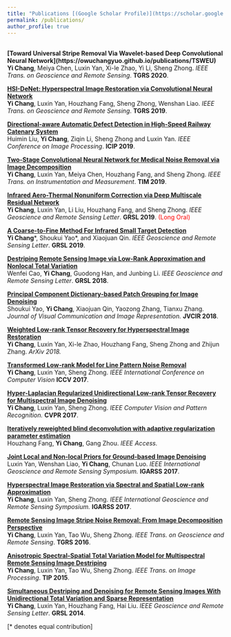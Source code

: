 ```yaml
---
title: "Publications [(Google Scholar Profile)](https://scholar.google.com.hk/citations?user=I1nZ67YAAAAJ&hl=en)"
permalink: /publications/
author_profile: true
---
```

<br>
<b>[Toward Universal Stripe Removal Via Wavelet-based Deep Convolutional Neural Network](https://owuchangyuo.github.io/publications/TSWEU)</b> <br> 
<b>Yi Chang</b>, Meiya Chen, Luxin Yan, Xi-le Zhao, Yi Li, Sheng Zhong.
<i>IEEE Trans. on Geoscience and Remote Sensing</i>. <b>TGRS 2020</b>.

<b>[HSI-DeNet: Hyperspectral Image Restoration via Convolutional Neural Network](https://owuchangyuo.github.io/publications/HSI-DeNet)</b> <br> 
<b>Yi Chang</b>, Luxin Yan, Houzhang Fang, Sheng Zhong, Wenshan Liao.
<i>IEEE Trans. on Geoscience and Remote Sensing</i>. <b>TGRS 2019</b>.

<b>[Directional-aware Automatic Defect Detection in High-Speed Railway Catenary System](https://owuchangyuo.github.io/publications/D3)</b> <br> 
Huimin Liu, <b>Yi Chang</b>, Ziqin Li, Sheng Zhong and Luxin Yan.
<i>IEEE Conference on Image Processing</i>. <b>ICIP 2019</b>.

<b>[Two-Stage Convolutional Neural Network for Medical Noise Removal via Image Decomposition](https://owuchangyuo.github.io/publications/MetaIRL)</b> <br> 
<b>Yi Chang</b>, Luxin Yan, Meiya Chen, Houzhang Fang, and Sheng Zhong.
<i>IEEE Trans. on Instrumentation and Measurement</i>. <b>TIM 2019</b>.

<b>[Infrared Aero-Thermal Nonuniform Correction via Deep Multiscale Residual Network](https://owuchangyuo.github.io/publications/DMRN)</b> <br> 
<b>Yi Chang</b>, Luxin Yan, Li Liu, Houzhang Fang, and Sheng Zhong.
<i>IEEE Geoscience and Remote Sensing Letter</i>. <b>GRSL 2019</b>. <span style="color:red">(Long Oral)</span>

<b>[A Coarse-to-Fine Method For Infrared Small Target Detection](https://owuchangyuo.github.io/publications/CTF)</b> <br>
<b>Yi Chang</b>\*, Shoukui Yao\*, and Xiaojuan Qin.
<i>IEEE Geoscience and Remote Sensing Letter</i>. <b>GRSL 2019</b>.

<b>[Destriping Remote Sensing Image via Low-Rank Approximation and Nonlocal Total Variation](https://owuchangyuo.github.io/publications/LRNTV)</b> <br>
Wenfei Cao, <b>Yi Chang</b>, Guodong Han, and Junbing Li. 
<i>IEEE Geoscience and Remote Sensing Letter</i>. <b>GRSL 2018</b>.

<b>[Principal Component Dictionary-based Patch Grouping for Image Denoising](https://owuchangyuo.github.io/publications/PCD)</b><br>
Shoukui Yao, <b>Yi Chang</b>, Xiaojuan Qin, Yaozong Zhang, Tianxu Zhang.
<i>Journal of Visual Communication and Image Representation.</i> <b>JVCIR 2018</b>.

<b>[Weighted Low-rank Tensor Recovery for Hyperspectral Image Restoration](https://owuchangyuo.github.io/publications/GanGradient)</b> <br>
<b>Yi Chang</b>, Luxin Yan, Xi-le Zhao, Houzhang Fang, Sheng Zhong and Zhijun Zhang.
<i>ArXiv 2018.</i>

<b>[Transformed Low-rank Model for Line Pattern Noise Removal](https://owuchangyuo.github.io/publications/TLR)</b><br>
<b>Yi Chang</b>, Luxin Yan, Sheng Zhong. <i>IEEE International Conference on Computer Vision</i> <b>ICCV 2017</b>.

<b>[Hyper-Laplacian Regularized Unidirectional Low-rank Tensor Recovery for Multispectral Image Denoising](https://owuchangyuo.github.io/publications/LLRT)</b><br>
<b>Yi Chang</b>, Luxin Yan, Sheng Zhong. <i>IEEE Computer Vision and Pattern Recognition.</i> <b>CVPR 2017</b>.

<b>[Iteratively reweighted blind deconvolution with adaptive regularization parameter estimation](https://owuchangyuo.github.io/publications/IRBD)</b><br>
Houzhang Fang, <b>Yi Chang</b>, Gang Zhou. <i>IEEE Access.</i>

<b>[Joint Local and Non-local Priors for Ground-based Image Denoising](https://owuchangyuo.github.io/publications/JLNP)</b><br>
Luxin Yan, Wenshan Liao, <b>Yi Chang</b>, Chunan Luo.
<i>IEEE International Geoscience and Remote Sensing Symposium.</i> <b>IGARSS 2017</b>. 

<b>[Hyperspectral Image Restoration via Spectral and Spatial Low-rank Approximation](https://owuchangyuo.github.io/publications/DADM)</b><br>
<b>Yi Chang</b>, Luxin Yan, Sheng Zhong. <i>IEEE International Geoscience and Remote Sensing Symposium.</i> <b>IGARSS 2017</b>. 

<b>[Remote Sensing Image Stripe Noise Removal: From Image Decomposition Perspective](https://owuchangyuo.github.io/publications/LRSID)</b> <br>
<b>Yi Chang</b>, Luxin Yan, Tao Wu, Sheng Zhong.
<i>IEEE Trans. on Geoscience and Remote Sensing</i>. <b>TGRS 2016</b>.

<b>[Anisotropic Spectral-Spatial Total Variation Model for Multispectral Remote Sensing Image Destriping](https://owuchangyuo.github.io/publications/ASSTV)</b> <br>
<b>Yi Chang</b>, Luxin Yan, Tao Wu, Sheng Zhong.
<i>IEEE Trans. on Image Processing</i>. <b>TIP 2015</b>.

<b>[Simultaneous Destriping and Denoising for Remote Sensing Images With Unidirectional Total Variation and Sparse Representation](https://owuchangyuo.github.io/publications/UTVSR)</b> <br> 
<b>Yi Chang</b>, Luxin Yan, Houzhang Fang, Hai Liu.
<i>IEEE Geoscience and Remote Sensing Letter</i>. <b>GRSL 2014</b>. 










[\* denotes equal contribution]
